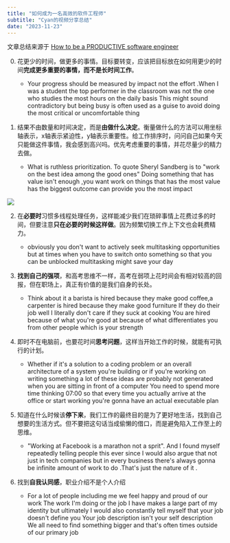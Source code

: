 ```yaml
---
title: "如何成为一名高效的软件工程师"
subtitle: "Cyan的视频分享总结"
date: "2023-11-23"
---
```


文章总结来源于 [How to be a PRODUCTIVE software engineer](https://www.youtube.com/watch?v=JPnAKCYRzBw)

0. 花更少的时间，做更多的事情。目标要转变，应该把目标放在如何用更少的时间**完成更多重要的事情，而不是长时间工作**。

    - Your progress should be measured by impact not the effort .When I was a student the top performer in the classroom was not the one who studies the most hours on the daily basis This might sound contradictory but being busy is often used as a guise to avoid doing the most critical or uncomfortable thing 

1. 结果不由数量和时间决定，而是**由做什么决定**。衡量做什么的方法可以用坐标轴表示，x轴表示紧迫性，y轴表示重要性。给工作排序时，问问自己如果今天只能做这件事情，我会感到高兴吗。优先考虑重要的事情，并花尽量少的精力去做。

    - What is ruthless prioritization. To quote Sheryl Sandberg is to "work on the best idea among the good ones" Doing something that has value isn't enough ,you want work on things that has the most value has the biggest outcome can provide you the most impact

    
![](/images/ugt-ipt.jpg)



2. 在**必要时**习惯多线程处理任务，这样能减少我们在琐碎事情上花费过多的时间，但要注意**只在必要的时候这样做**。因为频繁切换工作上下文也会耗费精力。

    - obviously you don't want to actively seek multitasking opportunities but at times when you have to switch onto something so that you can be unblocked multitasking might save your day 

3. **找到自己的强项**，和高考思维不一样，高考在弱项上花时间会有相对较高的回报，但在职场上，真正有价值的是我们自身的长处。

    - Think about it a barista is hired because they make good coffee,a carpenter is hired because they make good furniture If they do their job well I literally don't care if they suck at cooking You are hired because of what you're good at because of what differentiates you from other people which is your strength

4. 即时不在电脑前，也要花时间**思考问题**，这样当开始工作的时候，就能有可执行的计划。

    - Whether if it's a solution to a coding problem or an overall architecture of a system you're building or if you're working on writing something a lot of these ideas are probably not generated when you are sitting in front of a computer You need to spend more time thinking 07:00 so that every time you actually arrive at the office or start working you're gonna have an actual executable plan 

5. 知道在什么时候该**停下来**，我们工作的最终目的是为了更好地生活，找到自己想要的生活方式。但不要把这句话当成偷懒的借口，而是避免陷入工作至上的思维。

    - "Working at Facebook is a marathon not a sprit". And I found myself repeatedly telling people this ever since I would also argue that not just in tech companies but in every business there's always gonna be infinite amount of work to do .That's just the nature of it .

6. 找到**自我认同感**，职业介绍不是个人介绍
    - For a lot of people including me we feel happy and proud of our work The work I'm doing or the job I have makes a large part of my identity but ultimately I would also constantly tell myself that your job doesn't define you Your job description isn't your self description We all need to find something bigger and that's often times outside of our primary job 